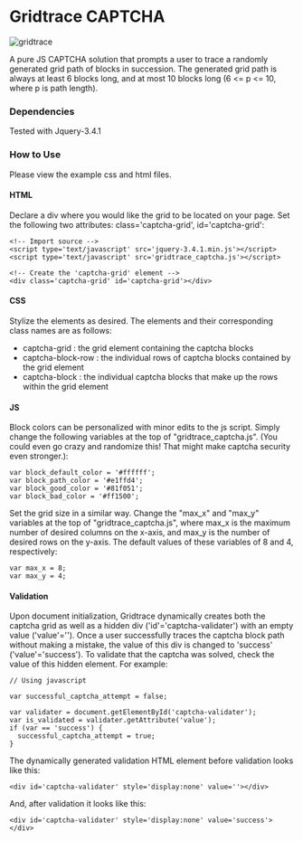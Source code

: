 # Gridtrace CAPTCHA

![gridtrace](https://user-images.githubusercontent.com/17416542/66367417-b59f7c00-e959-11e9-843f-29c7c611f624.gif)

A pure JS CAPTCHA solution that prompts a user to trace a randomly generated grid path of blocks in succession. The generated grid path is always at least 6 blocks long, and at most 10 blocks long (6 <= p <= 10, where p is path length).

### Dependencies

Tested with Jquery-3.4.1

### How to Use

Please view the example css and html files.

#### HTML

Declare a div where you would like the grid to be located on your page. Set the following two attributes: class='captcha-grid', id='captcha-grid':

```
<!-- Import source -->
<script type='text/javascript' src='jquery-3.4.1.min.js'></script>
<script type='text/javascript' src='gridtrace_captcha.js'></script>

<!-- Create the 'captcha-grid' element -->
<div class='captcha-grid' id='captcha-grid'></div>
```

#### CSS

Stylize the elements as desired. The elements and their corresponding class names are as follows:

* captcha-grid : the grid element containing the captcha blocks
* captcha-block-row : the individual rows of captcha blocks contained by the grid element
* captcha-block : the individual captcha blocks that make up the rows within the grid element

#### JS

Block colors can be personalized with minor edits to the js script. Simply change the following variables at the top of "gridtrace_captcha.js". (You could even go crazy and randomize this! That might make captcha security even stronger.):

```
var block_default_color = '#ffffff';
var block_path_color = '#e1ffd4';
var block_good_color = '#81f051';
var block_bad_color = '#ff1500';
```

Set the grid size in a similar way. Change the "max_x" and "max_y" variables at the top of "gridtrace_captcha.js", where max_x is the maximum number of desired columns on the x-axis, and max_y is the number of desired rows on the y-axis. The default values of these variables of 8 and 4, respectively:

```
var max_x = 8;
var max_y = 4;
```

#### Validation

Upon document initialization, Gridtrace dynamically creates both the captcha grid as well as a hidden div ('id'='captcha-validater') with an empty value ('value'=''). Once a user successfully traces the captcha block path without making a mistake, the value of this div is changed to 'success' ('value'='success'). To validate that the captcha was solved, check the value of this hidden element. For example:

```
// Using javascript

var successful_captcha_attempt = false;

var validater = document.getElementById('captcha-validater');
var is_validated = validater.getAttribute('value');
if (var == 'success') {
  successful_captcha_attempt = true;
}
```

The dynamically generated validation HTML element before validation looks like this:

```
<div id='captcha-validater' style='display:none' value=''></div>
```

And, after validation it looks like this:

```
<div id='captcha-validater' style='display:none' value='success'></div>
```

